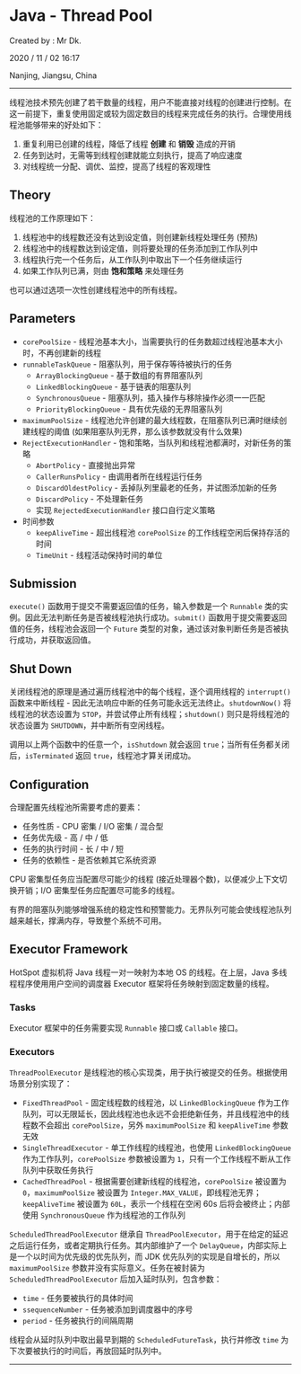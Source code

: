 # Java - Thread Pool

Created by : Mr Dk.

2020 / 11 / 02 16:17

Nanjing, Jiangsu, China

---

线程池技术预先创建了若干数量的线程，用户不能直接对线程的创建进行控制。在这一前提下，重复使用固定或较为固定数目的线程来完成任务的执行。合理使用线程池能够带来的好处如下：

1. 重复利用已创建的线程，降低了线程 **创建** 和 **销毁** 造成的开销
2. 任务到达时，无需等到线程创建就能立刻执行，提高了响应速度
3. 对线程统一分配、调优、监控，提高了线程的客观理性

## Theory

线程池的工作原理如下：

1. 线程池中的线程数还没有达到设定值，则创建新线程处理任务 (预热)
2. 线程池中的线程数达到设定值，则将要处理的任务添加到工作队列中
3. 线程执行完一个任务后，从工作队列中取出下一个任务继续运行
4. 如果工作队列已满，则由 **饱和策略** 来处理任务

也可以通过选项一次性创建线程池中的所有线程。

## Parameters

- `corePoolSize` - 线程池基本大小，当需要执行的任务数超过线程池基本大小时，不再创建新的线程
- `runnableTaskQueue` - 阻塞队列，用于保存等待被执行的任务
  - `ArrayBlockingQueue` - 基于数组的有界阻塞队列
  - `LinkedBlockingQueue` - 基于链表的阻塞队列
  - `SynchronousQueue` - 阻塞队列，插入操作与移除操作必须一一匹配
  - `PriorityBlockingQueue` - 具有优先级的无界阻塞队列
- `maximumPoolSize` - 线程池允许创建的最大线程数，在阻塞队列已满时继续创建线程的阈值 (如果阻塞队列无界，那么该参数就没有什么效果)
- `RejectExecutionHandler` - 饱和策略，当队列和线程池都满时，对新任务的策略
  - `AbortPolicy` - 直接抛出异常
  - `CallerRunsPolicy` - 由调用者所在线程运行任务
  - `DiscardOldestPolicy` - 丢掉队列里最老的任务，并试图添加新的任务
  - `DiscardPolicy` - 不处理新任务
  - 实现 `RejectedExecutionHandler` 接口自行定义策略
- 时间参数
  - `keepAliveTime` - 超出线程池 `corePoolSize` 的工作线程空闲后保持存活的时间
  - `TimeUnit` - 线程活动保持时间的单位

## Submission

`execute()` 函数用于提交不需要返回值的任务，输入参数是一个 `Runnable` 类的实例。因此无法判断任务是否被线程池执行成功。`submit()` 函数用于提交需要返回值的任务，线程池会返回一个 `Future` 类型的对象，通过该对象判断任务是否被执行成功，并获取返回值。

## Shut Down

关闭线程池的原理是通过遍历线程池中的每个线程，逐个调用线程的 `interrupt()` 函数来中断线程 - 因此无法响应中断的任务可能永远无法终止。`shutdownNow()` 将线程池的状态设置为 `STOP`，并尝试停止所有线程；`shutdown()` 则只是将线程池的状态设置为 `SHUTDOWN`，并中断所有空闲线程。

调用以上两个函数中的任意一个，`isShutdown` 就会返回 `true`；当所有任务都关闭后，`isTerminated` 返回 `true`，线程池才算关闭成功。

## Configuration

合理配置先线程池所需要考虑的要素：

- 任务性质 - CPU 密集 / I/O 密集 / 混合型
- 任务优先级 - 高 / 中 / 低
- 任务的执行时间 - 长 / 中 / 短
- 任务的依赖性 - 是否依赖其它系统资源

CPU 密集型任务应当配置尽可能少的线程 (接近处理器个数)，以便减少上下文切换开销；I/O 密集型任务应配置尽可能多的线程。

有界的阻塞队列能够增强系统的稳定性和预警能力。无界队列可能会使线程池队列越来越长，撑满内存，导致整个系统不可用。

## Executor Framework

HotSpot 虚拟机将 Java 线程一对一映射为本地 OS 的线程。在上层，Java 多线程程序使用用户空间的调度器 Executor 框架将任务映射到固定数量的线程。

### Tasks

Executor 框架中的任务需要实现 `Runnable` 接口或 `Callable` 接口。

### Executors

`ThreadPoolExecutor` 是线程池的核心实现类，用于执行被提交的任务。根据使用场景分别实现了：

- `FixedThreadPool` - 固定线程数的线程池，以 `LinkedBlockingQueue` 作为工作队列，可以无限延长，因此线程池也永远不会拒绝新任务，并且线程池中的线程数不会超出 `corePoolSize`，另外 `maximumPoolSize` 和 `keepAliveTime` 参数无效
- `SingleThreadExecutor` - 单工作线程的线程池，也使用 `LinkedBlockingQueue` 作为工作队列，`corePoolSize` 参数被设置为 `1`，只有一个工作线程不断从工作队列中获取任务执行
- `CachedThreadPool` - 根据需要创建新线程的线程池，`corePoolSize` 被设置为 `0`，`maximumPoolSize` 被设置为 `Integer.MAX_VALUE`，即线程池无界；`keepAliveTime` 被设置为 `60L`，表示一个线程在空闲 60s 后将会被终止；内部使用 `SynchronousQueue` 作为线程池的工作队列

`ScheduledThreadPoolExecutor` 继承自 `ThreadPoolExecutor`，用于在给定的延迟之后运行任务，或者定期执行任务。其内部维护了一个 `DelayQueue`，内部实际上是一个以时间为优先级的优先队列，而 JDK 优先队列的实现是自增长的，所以 `maximumPoolSize` 参数并没有实际意义。任务在被封装为 `ScheduledThreadPoolExecutor` 后加入延时队列，包含参数：

- `time` - 任务要被执行的具体时间
- `ssequenceNumber` - 任务被添加到调度器中的序号
- `period` - 任务被执行的间隔周期

线程会从延时队列中取出最早到期的 `ScheduledFutureTask`，执行并修改 `time` 为下次要被执行的时间后，再放回延时队列中。

---

